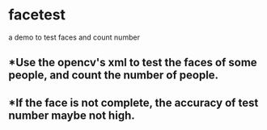 # facetest
a demo to test faces and count number
## *Use the opencv's xml to test the faces of some people, and count the number of people.
## *If the face is not complete, the accuracy of test number maybe not high.
